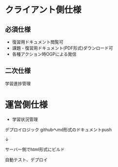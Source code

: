 # クライアント側仕様

## 必須仕様
- 復習用ドキュメント閲覧可
- 課題・復習用ドキュメント(PDF形式)ダウンロード可
- 各種アクション時OGPによる発信

## 二次仕様
学習進捗管理

# 運営側仕様

 - 学習状況管理

デプロイロジック
githubへmd形式のドキュメントpush

↓

サーバー側でhtml形式にビルド

自動テスト、デプロイ

